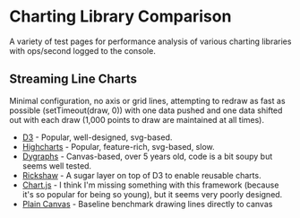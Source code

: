 # Charting Library Comparison

A variety of test pages for performance analysis of various charting libraries with ops/second logged to the console.

## Streaming Line Charts
Minimal configuration, no axis or grid lines, attempting to redraw as fast as possible (setTimeout(draw, 0)) with one data pushed and one data shifted out with each draw (1,000 points to draw are maintained at all times).

* [D3](http://ozan.io/charting-library-comparison/d3/streaming-line-chart.html) - Popular, well-designed, svg-based.
* [Highcharts](http://ozan.io/charting-library-comparison/highcharts/streaming-line-chart.html) - Popular, feature-rich, svg-based, slow.
* [Dygraphs](http://ozan.io/charting-library-comparison/dygraphs/streaming-line-chart.html) - Canvas-based, over 5 years old, code is a bit soupy but seems well tested.
* [Rickshaw](http://ozan.io/charting-library-comparison/rickshaw/streaming-line-chart.html) - A sugar layer on top of D3 to enable reusable charts.
* [Chart.js](http://ozan.io/charting-library-comparison/chartjs/streaming-line-chart.html) - I think I'm missing something with this framework (because it's so popular for being so young), but it seems very poorly designed.
* [Plain Canvas](http://ozan.io/charting-library-comparison/custom/streaming-line-chart.html) - Baseline benchmark drawing lines directly to canvas
